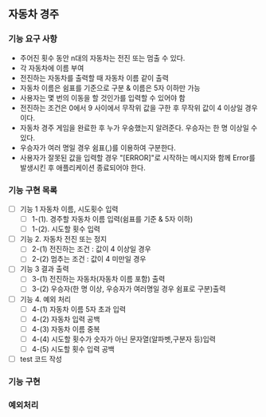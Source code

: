 ## 자동차 경주

### 기능 요구 사항
- 주어진 횟수 동안 n대의 자동차는 전진 또는 멈출 수 있다.
- 각 자동차에 이름 부여
- 전진하는 자동차를 출력할 때 자동차 이름 같이 출력
- 자동차 이름은 쉼표를 기준으로 구분 & 이름은 5자 이하만 가능
- 사용자는 몇 번의 이동을 할 것인가를 입력할 수 있어야 함
- 전진하는 조건은 0에서 9 사이에서 무작위 값을 구한 후 무작위 값이 4 이상일 경우이다.
- 자동차 경주 게임을 완료한 후 누가 우숭했는지 알려준다. 우승자는 한 명 이상일 수 있다.
- 우승자가 여러 명일 경우 쉼표(,)를 이용하여 구분한다.
- 사용자가 잘못된 값을 입력할 경우 "[ERROR]"로 시작하는 메시지와 함께 Error를 발생시킨 후 애플리케이션 종료되어야 한다.

### 기능 구현 목록
- [ ] 기능 1 자동차 이름, 시도횟수 입력
    - [ ] 1-(1). 경주할 자동차 이름 입력(쉼표를 기준 & 5자 이하)   
    - [ ] 1-(2). 시도할 횟수 입력 
- [ ] 기능 2. 자동차 전진 또는 정지
    - [ ] 2-(1) 전진하는 조건 : 값이 4 이상일 경우      
    - [ ] 2-(2) 멈추는 조건 : 값이 4 미만일 경우   
- [ ] 기능 3 결과 출력  
    - [ ] 3-(1) 전진하는 자동차(자동차 이름 포함) 출력      
    - [ ] 3-(2) 우승자(한 명 이상, 우승자가 여러명일 경우 쉼표로 구분)출력   
- [ ] 기능 4. 예외 처리
    - [ ] 4-(1) 자동차 이름 5자 초과 입력
    - [ ] 4-(2) 자동차 입력 공백
    - [ ] 4-(3) 자동차 이름 중복
    - [ ] 4-(4) 시도할 횟수가 숫자가 아닌 문자열(알파벳,구분자 등)입력
    - [ ] 4-(5) 시도할 횟수 입력 공백
- [ ] test 코드 작성

### 기능 구현

### 예외처리
